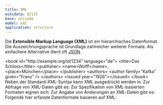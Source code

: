 ```yaml
---
title: XML
wikidata: Q2115
base: unicode
model: xml
application: structure
---
```


Die **Extensible Markup Language (XML)** ist ein hierarchisches Datenformat.
Die Auszeichnungsprache ist Grundlage zahlreicher weiterer Formate.  Als
einfachere Alternative dient oft [JSON](json).

<example highlight="xml">
&lt;book id="http://example.org/id/1234" language="de">
  &lt;title>Das Schloss&lt;/title>
  &lt;publisher>
    &lt;name>Wolff&lt;/name>, &lt;place>München&lt;/place>
  &lt;/publisher>
  &lt;authors>
    &lt;author family="Kafka" given="Franz" />
  &lt;/authors>
  &lt;issued year="1926">&lt;/issued>
&lt;/book>
</example>

<list-encodings model="xml" title="Serialisierungen">
Neben der Standard-XML-Syntax kann XML ausgedrückt werden in:
</list-encodings>

<list-formats over="xml" title="Abfragesprachen">
Zur Abfrage von XML-Daten gibt es:
</list-formats>

<list-formats for="xml" application="schema" title="Schemasprachen">
Zur Spezifikation von XML-basierten Formaten eignen sich:
</list-formats>

<list-formats base="xml" application="patch" title="Änderungssprachen">
Zur Angabe von Änderungen an XML-Daten gibt es:
</list-formats>

<list-formats base="xml" title="Datenformate">
Folgende hier erfasste Datenformate basieren auf XML:
</list-formats>
